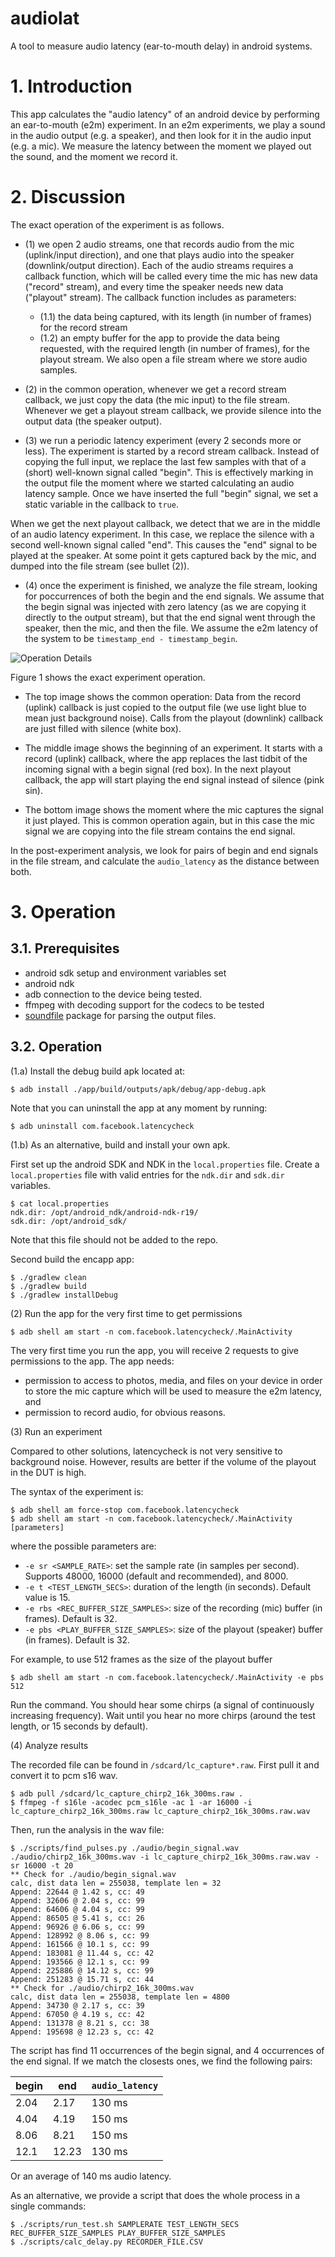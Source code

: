 # audiolat
A tool to measure audio latency (ear-to-mouth delay) in android systems.


# 1. Introduction

This app calculates the "audio latency" of an android device by performing an ear-to-mouth (e2m) experiment. In an e2m experiments, we play a sound in the audio output (e.g. a speaker), and then look for it in the audio input (e.g. a mic). We measure the latency between the moment we played out the sound, and the moment we record it.


# 2. Discussion

The exact operation of the experiment is as follows.

* (1) we open 2 audio streams, one that records audio from the mic (uplink/input direction), and one that plays audio into the speaker (downlink/output direction). Each of the audio streams requires a callback function, which will be called every time the mic has new data ("record" stream), and every time the speaker needs new data ("playout" stream). The callback function includes as parameters:
  * (1.1) the data being captured, with its length (in number of frames) for the record stream
  * (1.2) an empty buffer for the app to provide the data being requested, with the required length (in number of frames), for the playout stream.
We also open a file stream where we store audio samples.

* (2) in the common operation, whenever we get a record stream callback, we just copy the data (the mic input) to the file stream. Whenever we get a playout stream callback, we provide silence into the output data (the speaker output).

* (3) we run a periodic latency experiment (every 2 seconds more or less). The experiment is started by a record stream callback. Instead of copying the full input, we replace the last few samples with that of a (short) well-known signal called "begin". This is effectively marking in the output file the moment where we started calculating an audio latency sample. Once we have inserted the full "begin" signal, we set a static variable in the callback to `true`.

When we get the next playout callback, we detect that we are in the middle of an audio latency experiment. In this case, we replace the silence with a second well-known signal called "end". This causes the "end" signal to be played at the speaker. At some point it gets captured back by the mic, and dumped into the file stream (see bullet (2)).

* (4) once the experiment is finished, we analyze the file stream, looking for poccurrences of both the begin and the end signals. We assume that the begin signal was injected with zero latency (as we are copying it directly to the output stream), but that the end signal went through the speaker, then the mic, and then the file. We assume the e2m latency of the system to be `timestamp_end - timestamp_begin`.

![Operation Details](doc/audio.latency_checker.png)

Figure 1 shows the exact experiment operation.

* The top image shows the common operation: Data from the record (uplink) callback is just copied to the output file (we use light blue to mean just background noise). Calls from the playout (downlink) callback are just filled with silence (white box).

* The middle image shows the beginning of an experiment. It starts with a record (uplink) callback, where the app replaces the last tidbit of the incoming signal with a begin signal (red box). In the next playout callback, the app will start playing the end signal instead of silence (pink sin).

* The bottom image shows the moment where the mic captures the signal it just played. This is common operation again, but in this case the mic signal we are copying into the file stream contains the end signal.

In the post-experiment analysis, we look for pairs of begin and end signals in the file stream, and calculate the `audio_latency` as the distance between both.


# 3. Operation

## 3.1. Prerequisites

* android sdk setup and environment variables set
* android ndk
* adb connection to the device being tested.
* ffmpeg with decoding support for the codecs to be tested
* [soundfile](https://pypi.org/project/SoundFile/) package for parsing the output files.


## 3.2. Operation

(1.a) Install the debug build apk located at:

```
$ adb install ./app/build/outputs/apk/debug/app-debug.apk
```

Note that you can uninstall the app at any moment by running:

```
$ adb uninstall com.facebook.latencycheck
```


(1.b) As an alternative, build and install your own apk.

First set up the android SDK and NDK in the `local.properties` file. Create
a `local.properties` file with valid entries for the `ndk.dir` and `sdk.dir`
variables.

```
$ cat local.properties
ndk.dir: /opt/android_ndk/android-ndk-r19/
sdk.dir: /opt/android_sdk/
```

Note that this file should not be added to the repo.

Second build the encapp app:

```
$ ./gradlew clean
$ ./gradlew build
$ ./gradlew installDebug
```

(2) Run the app for the very first time to get permissions

```
$ adb shell am start -n com.facebook.latencycheck/.MainActivity
```

The very first time you run the app, you will receive 2 requests to give permissions to the app. The app needs:

* permission to access to photos, media, and files on your device in order to store the mic capture which will be used to measure the e2m latency, and
* permission to record audio, for obvious reasons.


(3) Run an experiment

Compared to other solutions, latencycheck is not very sensitive to background noise. However, results are better if the volume of the playout in the DUT is high.

The syntax of the experiment is:

```
$ adb shell am force-stop com.facebook.latencycheck
$ adb shell am start -n com.facebook.latencycheck/.MainActivity [parameters]
```

where the possible parameters are:

* `-e sr <SAMPLE_RATE>`: set the sample rate (in samples per second). Supports 48000, 16000 (default and recommended), and 8000.
* `-e t <TEST_LENGTH_SECS>`: duration of the length (in seconds). Default value is 15.
* `-e rbs <REC_BUFFER_SIZE_SAMPLES>`: size of the recording (mic) buffer (in frames). Default is 32.
* `-e pbs <PLAY_BUFFER_SIZE_SAMPLES>`: size of the playout (speaker) buffer (in frames). Default is 32.

For example, to use 512 frames as the size of the playout buffer

```
$ adb shell am start -n com.facebook.latencycheck/.MainActivity -e pbs 512
```

Run the command. You should hear some chirps (a signal of continuously increasing frequency). Wait until you hear no more chirps (around the test length, or 15 seconds by default).


(4) Analyze results

The recorded file can be found in `/sdcard/lc_capture*.raw`. First pull it
and convert it to pcm s16 wav.

```
$ adb pull /sdcard/lc_capture_chirp2_16k_300ms.raw .
$ ffmpeg -f s16le -acodec pcm_s16le -ac 1 -ar 16000 -i lc_capture_chirp2_16k_300ms.raw lc_capture_chirp2_16k_300ms.raw.wav
```

Then, run the analysis in the wav file:

```
$ ./scripts/find_pulses.py ./audio/begin_signal.wav ./audio/chirp2_16k_300ms.wav -i lc_capture_chirp2_16k_300ms.raw.wav -sr 16000 -t 20
** Check for ./audio/begin_signal.wav
calc, dist data len = 255038, template len = 32
Append: 22644 @ 1.42 s, cc: 49
Append: 32606 @ 2.04 s, cc: 99
Append: 64606 @ 4.04 s, cc: 99
Append: 86505 @ 5.41 s, cc: 26
Append: 96926 @ 6.06 s, cc: 99
Append: 128992 @ 8.06 s, cc: 99
Append: 161566 @ 10.1 s, cc: 99
Append: 183081 @ 11.44 s, cc: 42
Append: 193566 @ 12.1 s, cc: 99
Append: 225886 @ 14.12 s, cc: 99
Append: 251283 @ 15.71 s, cc: 44
** Check for ./audio/chirp2_16k_300ms.wav
calc, dist data len = 255038, template len = 4800
Append: 34730 @ 2.17 s, cc: 39
Append: 67050 @ 4.19 s, cc: 42
Append: 131378 @ 8.21 s, cc: 38
Append: 195698 @ 12.23 s, cc: 42
```

The script has find 11 occurrences of the begin signal, and 4 occurrences of the end signal. If we match the closests ones, we find the following pairs:

| begin | end   | `audio_latency` |
| ---   | ---   | ---             |
|  2.04 |  2.17 | 130 ms          |
|  4.04 |  4.19 | 150 ms          |
|  8.06 |  8.21 | 150 ms          |
| 12.1  | 12.23 | 130 ms          |

Or an average of 140 ms audio latency.


As an alternative, we provide a script that does the whole process in a single commands:

```
$ ./scripts/run_test.sh SAMPLERATE TEST_LENGTH_SECS REC_BUFFER_SIZE_SAMPLES PLAY_BUFFER_SIZE_SAMPLES
$ ./scripts/calc_delay.py RECORDER_FILE.CSV
```




